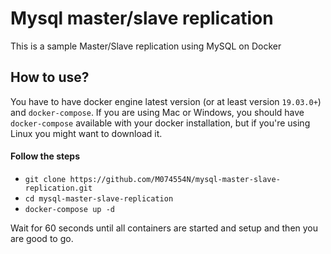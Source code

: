 # Mysql master/slave replication

This is a sample Master/Slave replication using MySQL on Docker

## How to use?
You have to have docker engine latest version (or at least version `19.03.0+`) and `docker-compose`. If you are using Mac or Windows, you should have `docker-compose` available with your docker installation, but if you're using Linux you might want to download it.

#### Follow the steps

- `git clone https://github.com/M074554N/mysql-master-slave-replication.git`
- `cd mysql-master-slave-replication`
- `docker-compose up -d`

Wait for 60 seconds until all containers are started and setup and then you are good to go.
